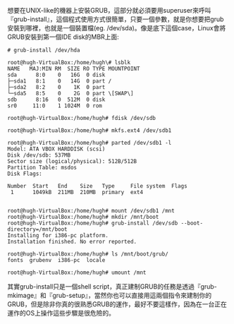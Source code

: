 想要在UNIX-like的機器上安裝GRUB，這部分就必須要用superuser來呼叫『grub-install』，這個程式使用方式很簡單，只要一個參數，就是你想要把grub安裝到哪裡，也就是一個裝置檔\(eg. /dev/sda\)。像是底下這個case，Linux會將GRUB安裝到第一個IDE disk的MBR上面:

`# grub-install /dev/hda`



```
root@hugh-VirtualBox:/home/hugh\# lsblk
NAME   MAJ:MIN RM  SIZE RO TYPE MOUNTPOINT
sda      8:0    0   16G  0 disk 
├─sda1   8:1    0   14G  0 part /
├─sda2   8:2    0    1K  0 part 
└─sda5   8:5    0    2G  0 part \[SWAP\]
sdb      8:16   0  512M  0 disk 
sr0     11:0    1 1024M  0 rom
```

`root@hugh-VirtualBox:/home/hugh# fdisk /dev/sdb ` 




```
root@hugh-VirtualBox:/home/hugh# mkfs.ext4 /dev/sdb1
```




```
root@hugh-VirtualBox:/home/hugh# parted /dev/sdb1 -l
Model: ATA VBOX HARDDISK (scsi)
Disk /dev/sdb: 537MB
Sector size (logical/physical): 512B/512B
Partition Table: msdos
Disk Flags: 

Number  Start   End    Size   Type     File system  Flags
 1      1049kB  211MB  210MB  primary  ext4


```



```
root@hugh-VirtualBox:/home/hugh# mount /dev/sdb1 /mnt
root@hugh-VirtualBox:/home/hugh# mkdir /mnt/boot
root@hugh-VirtualBox:/home/hugh# grub-install /dev/sdb --boot-directory=/mnt/boot
Installing for i386-pc platform.
Installation finished. No error reported.

root@hugh-VirtualBox:/home/hugh# ls /mnt/boot/grub/
fonts  grubenv  i386-pc  locale

root@hugh-VirtualBox:/home/hugh# umount /mnt

```

其實grub-install只是一個shell script，真正建制GRUB的任務是透過『grub-mkimage』和『grub-setup』，當然你也可以直接用這兩個指令來建制你的GRUB，但是除非你真的很熟悉GRUB的運作，最好不要這樣作，因為在一台正在運作的OS上操作這些步驟是很危險的。










